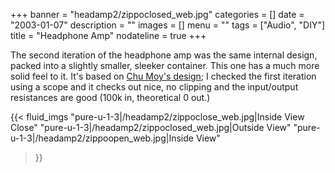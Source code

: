 +++
banner = "headamp2/zippoclosed_web.jpg"
categories = []
date = "2003-01-07"
description = ""
images = []
menu = ""
tags = ["Audio", "DIY"]
title = "Headphone Amp"
nodateline = true
+++

The second iteration of the headphone amp was the same internal design, packed into a slightly smaller, sleeker container. This one has a much more solid feel to it. 
It's based on [Chu Moy's design](https://tangentsoft.net/audio/cmoy/); I checked the first iteration using a scope and it checks out nice, no clipping and the input/output resistances are good (100k in, theoretical 0 out.)

{{< fluid_imgs 
  "pure-u-1-3|/headamp2/zippoclose_web.jpg|Inside View Close" 
  "pure-u-1-3|/headamp2/zippoclosed_web.jpg|Outside View" 
  "pure-u-1-3|/headamp2/zippoopen_web.jpg|Inside View" 

>}}
